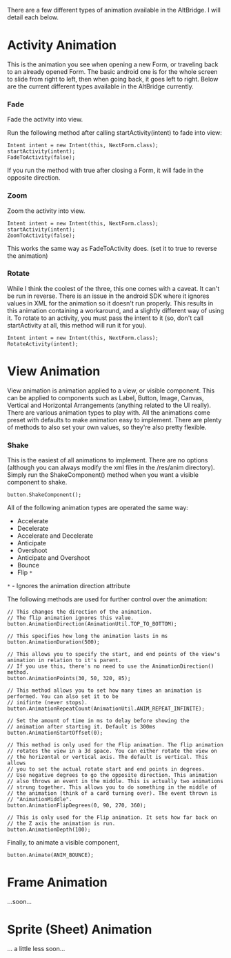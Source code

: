 There are a few different types of animation available in the AltBridge. I will detail each below.

# Activity Animation #

This is the animation you see when opening a new Form, or traveling back to an already opened Form. The basic android one is for the whole screen to slide from right to left, then when going back, it goes left to right. Below are the current different types available in the AltBridge currently.

### Fade ###

Fade the activity into view.

Run the following method after calling startActivity(intent) to fade into view:

```
Intent intent = new Intent(this, NextForm.class);
startActivity(intent);
FadeToActivity(false);
```

If you run the method with true after closing a Form, it will fade in the opposite direction.

### Zoom ###

Zoom the activity into view.

```
Intent intent = new Intent(this, NextForm.class);
startActivity(intent);
ZoomToActivity(false);
```

This works the same way as FadeToActivity does. (set it to true to reverse the animation)

### Rotate ###

While I think the coolest of the three, this one comes with a caveat. It can't be run in reverse. There is an issue in the android SDK where it ignores values in XML for the animation so it doesn't run properly. This results in this animation containing a workaround, and a slightly different way of using it.
To rotate to an activity, you must pass the intent to it (so, don't call startActivity at all, this method will run it for you).

```
Intent intent = new Intent(this, NextForm.class);
RotateActivity(intent);
```


# View Animation #

View animation is animation applied to a view, or visible component. This can be applied to components such as Label, Button, Image, Canvas, Vertical and Horizontal Arrangements (anything related to the UI really). There are various animation types to play with. All the animations come preset with defaults to make animation easy to implement. There are plenty of methods to also set your own values, so they're also pretty flexible.

### Shake ###

This is the easiest of all animations to implement. There are no options (although you can always modify the xml files in the /res/anim directory). Simply run the ShakeComponent() method when you want a visible component to shake.

```
button.ShakeComponent();
```

All of the following animation types are operated the same way:

  * Accelerate
  * Decelerate
  * Accelerate and Decelerate
  * Anticipate
  * Overshoot
  * Anticipate and Overshoot
  * Bounce
  * Flip `*`

`*` - Ignores the animation direction attribute


The following methods are used for further control over the animation:

```
// This changes the direction of the animation.
// The flip animation ignores this value.
button.AnimationDirection(AnimationUtil.TOP_TO_BOTTOM);

// This specifies how long the animation lasts in ms
button.AnimationDuration(500);

// This allows you to specify the start, and end points of the view's animation in relation to it's parent. 
// If you use this, there's no need to use the AnimationDirection() method.
button.AnimationPoints(30, 50, 320, 85);

// This method allows you to set how many times an animation is performed. You can also set it to be
// inifinte (never stops).
button.AnimationRepeatCount(AnimationUtil.ANIM_REPEAT_INFINITE);

// Set the amount of time in ms to delay before showing the
// animation after starting it. Default is 300ms
button.AnimationStartOffset(0);

// This method is only used for the Flip animation. The flip animation
// rotates the view in a 3d space. You can either rotate the view on
// the horizontal or vertical axis. The default is vertical. This allows
// you to set the actual rotate start and end points in degrees.
// Use negative degrees to go the opposite direction. This animation
// also throws an event in the middle. This is actually two animations
// strung together. This allows you to do something in the middle of 
// the animation (think of a card turning over). The event thrown is
// "AnimationMiddle".
button.AnimationFlipDegrees(0, 90, 270, 360);

// This is only used for the Flip animation. It sets how far back on
// the Z axis the animation is run.
button.AnimationDepth(100);
```

Finally, to animate a visible component,
```
button.Animate(ANIM_BOUNCE);
```



# Frame Animation #

...soon...

# Sprite (Sheet) Animation #

... a little less soon...